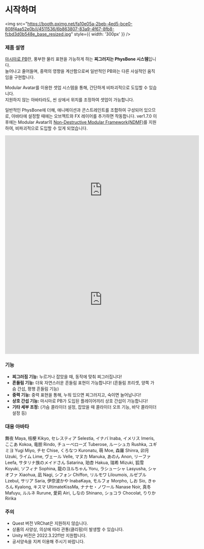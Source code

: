 
# 시작하며

<img
src="https://booth.pximg.net/fa10e05a-2beb-4ed5-bce0-808f4aa52e0b/i/4511536/6b863807-83a9-4f67-8fb8-fcbd3d0b548e_base_resized.jpg"
style={{ width: '300px' }}
/>

### 제품 설명

[마시마로 PB](https://wataame89.booth.pm/items/4511536)란, 풍부한 물리 표현을 가능하게 하는 **찌그러지는 PhysBone 시스템**입니다.  
늘어나고 줄어들며, 중력의 영향을 계산함으로써 일반적인 PB와는 다른 사실적인 움직임을 구현합니다.

Modular Avatar를 이용한 셋업 시스템을 통해, 간단하게 비파괴적으로 도입할 수 있습니다.  
지원하지 않는 아바타라도, 씬 상에서 위치를 조정하여 셋업이 가능합니다.

일반적인 PhysBone에 더해, 애니메이션과 콘스트레인트를 조합하여 구성되어 있으므로, 아바타에 설정할 때에는 오브젝트와 FX 레이어를 추가하면 작동합니다. ver1.7.0 이후에는 Modular Avatar의 [Non-Destructive Modular Framework(NDMF)](https://github.com/bdunderscore/ndmf)를 지원하여, 비파괴적으로 도입할 수 있게 되었습니다.

<iframe width="640" height="360" src="https://player.vimeo.com/video/1050257536?h=72156f9447&amp;badge=0&amp;autopause=0&amp;player_id=0&amp;app_id=58479" title="YouTube video player" frameBorder="0" allow="accelerometer; autoplay; clipboard-write; encrypted-media; gyroscope; picture-in-picture; web-share" allowFullScreen></iframe>

<iframe width="640" height="360" src="https://player.vimeo.com/video/1050257567?h=0233c8ce70&amp;badge=0&amp;autopause=0&amp;player_id=0&amp;app_id=58479" title="YouTube video player" frameBorder="0" allow="accelerometer; autoplay; clipboard-write; encrypted-media; gyroscope; picture-in-picture; web-share" allowFullScreen></iframe>

### 기능

- **찌그러짐 기능:** 누르거나 잡았을 때, 동작에 맞춰 찌그러집니다!
- **흔들림 기능:** 더욱 자연스러운 흔들림 표현이 가능합니다! (흔들림 프리셋, 양쪽 가슴 간섭, 평행 흔들림 기능)
- **중력 기능:** 중력 표현을 통해, 누워 있으면 찌그러지고, 숙이면 늘어납니다!
- **상호 간섭 기능:** 마시마로 PB가 도입된 플레이어끼리 상호 간섭이 가능합니다!
- **기타 세부 조정:** (가슴 콜라이더 설정, 잡았을 때 콜라이더 오프 기능, 바닥 콜라이더 설정 등)

### 대응 아바타

舞夜 Maya, 桔梗 Kikyo, セレスティア Selestia, イナバ Inaba, イメリス Imeris, ここあ Kokoa, 竜胆 Rindo, チューベローズ Tuberose, ルーシュカ Rushka, ユギ ミヨ Yugi Miyo, チセ Chise, くろなつ Kuronatu, 萌 Moe, 森羅 Shinra, 卯月 Uzuki, ライム Lime, ヴェール Velle, マヌカ Manuka, あのん Anon, リーファ Leefa, サタリナ族のメイドさん Satarina, 珀杏 Hakua, 瑞希 Mizuki, 狐雪 Koyuki, ソフィナ Sophina, 龍のヨルちゃん Yoru, ラシューシャ Lasyusha, シャオファ Xiaohua, 凪 Nagi, シフォン Chiffon, リルモワ Liloumois, ルゼブル Lzebul, サリア Saria, 伊奈波かや InabaKaya, モルフォ Morpho, しお Sio, きゃろん Kyalong, キスマ UltimateKissMa, ナナセ・ノワール Nanase Noir, 真冬 Mafuyu, ルルネ Rurune, 愛莉 Airi, しなの Shinano, ショコラ Chocolat, りりか Ririka

### 주의

- Quest 버전 VRChat은 지원하지 않습니다.
- 상품의 사양상, 의상에 따라 관통(클리핑)이 발생할 수 있습니다.
- Unity 버전은 2022.3.22f1만 지원합니다.
- 공서양속을 지켜 이용해 주시기 바랍니다.

